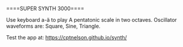 ====SUPER SYNTH 3000====

Use keyboard a-ä to play A pentatonic scale in two octaves. 
Oscillator waveforms are: Square, Sine, Triangle.

Test the app at: https://cptnelson.github.io/synth/
